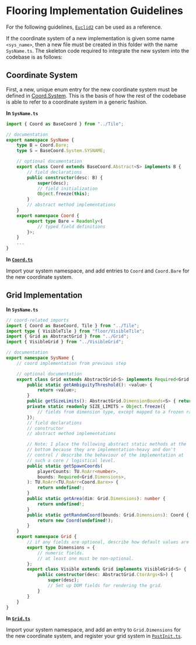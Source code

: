 
# Flooring Implementation Guidelines

For the following guidelines, [`Euclid2`](./Euclid2.ts) can be used as a reference.

If the coordinate system of a new implementation is given some name `<sys_name>`, then a new file must be created in this folder with the name `SysName.ts`. The skeleton code required to integrate the new system into the codebase is as follows:

## Coordinate System

First, a new, unique enum entry for the new coordinate system must be defined in [Coord.System](../Coord.ts). This is the basis of how the rest of the codebase is able to refer to a coordinate system in a generic fashion.

**In `SysName.ts`**

```typescript
import { Coord as BaseCoord } from "../Tile";

// documentation
export namespace SysName {
    type B = Coord.Bare;
    type S = BaseCoord.System.SYSNAME;

    // optional documentation
    export class Coord extends BaseCoord.Abstract<S> implements B {
        // field declarations
        public constructor(desc: B) {
            super(desc);
            // field initialization
            Object.freeze(this);
        }
        // abstract method implementations
    }
    export namespace Coord {
        export type Bare = Readonly<{
            // typed field definitions
        }>;
    }
    ...
}
```

**In [`Coord.ts`](../Coord.ts)**

Import your system namespace, and add entries to `Coord` and `Coord.Bare` for the new coordinate system.

## Grid Implementation

**In `SysName.ts`**

```typescript
// coord-related imports
import { Coord as BaseCoord, Tile } from "../Tile";
import type { VisibleTile } from "floor/VisibleTile";
import { Grid as AbstractGrid } from "../Grid";
import { VisibleGrid } from "../VisibleGrid";

// documentation
export namespace SysName {
    // coord implementation from previous step

    // optional documentation
    export class Grid extends AbstractGrid<S> implements Required<Grid.Dimensions> {
        public static getAmbiguityThreshold(): <value> {
            return <value>;
        }
        public getSizeLimits(): AbstractGrid.DimensionBounds<S> { return this.SIZE_LIMITS; }
        private static readonly SIZE_LIMITS = Object.freeze({
            // fields from dimension type, except mapped to a frozen range description.
        });
        // field declarations
        // constructor
        // abstract method implementations

        // Note: I place the following abstract static methods at the
        // bottom because they are implementation-heavy and don't
        // control / describe the behaviour of the implementation at
        // such a core / logistical level.
        public static getSpawnCoords(
            playerCounts: TU.RoArr<number>,
            bounds: Required<Grid.Dimensions>,
        ): TU.RoArr<TU.RoArr<Coord.Bare>> {
            return undefined!;
        }
        public static getArea(dim: Grid.Dimensions): number {
            return undefined!;
        }
        public static getRandomCoord(bounds: Grid.Dimensions): Coord {
            return new Coord(undefined!);
        }
    }
    export namespace Grid {
        // if any fields are optional, describe how default values are chosen here.
        export type Dimensions = {
            // numeric fields.
            // at least one must be non-optional.
        };
        export class Visible extends Grid implements VisibleGrid<S> {
            public constructor(desc: AbstractGrid.CtorArgs<S>) {
                super(desc);
                // Set up DOM fields for rendering the grid.
            }
        }
    }
}
```

**In [`Grid.ts`](../Grid.ts)**

Import your system namespace, and add an entry to `Grid.Dimensions` for the new coordinate system, and register your grid system in [`PostInit.ts`](/src/base/game/PostInit.ts).
